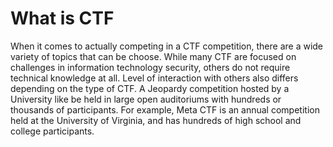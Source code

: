 # What is CTF

When it comes to actually competing in a CTF competition, there are a wide variety of topics that can be choose. While many CTF are focused on challenges in information technology security, others do not require technical knowledge at all. Level of interaction with others also differs depending on the type of CTF. A Jeopardy competition hosted by a University like be held in large open auditoriums with hundreds or thousands of participants. For example, Meta CTF is an annual competition held at the University of Virginia, and has hundreds of high school and college participants.


